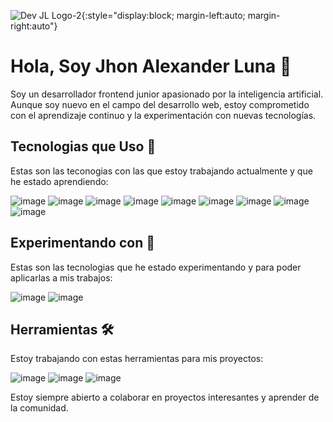 
![Dev JL Logo-2](https://github.com/devjhonluna/devjhonluna/assets/106981529/3ea6c260-79fd-411e-8727-934cb799cf15){:style="display:block; margin-left:auto; margin-right:auto"}

# Hola, Soy Jhon Alexander Luna 👋
Soy un desarrollador frontend junior apasionado por la inteligencia artificial. Aunque soy nuevo en el campo del desarrollo web, estoy comprometido con el aprendizaje continuo y la experimentación con nuevas tecnologías.

## Tecnologias que Uso 🎯 

Estas son las teconogias con las que estoy trabajando actualmente y que he estado aprendiendo:

![image](https://github.com/devjhonluna/devjhonluna/assets/106981529/e16e1992-1116-490f-bf88-9d6bb3a4453a)
![image](https://github.com/devjhonluna/devjhonluna/assets/106981529/af1a88bb-a566-4907-831c-7a456e9ff495)
![image](https://github.com/devjhonluna/devjhonluna/assets/106981529/baf33964-1b56-45c2-a4f2-7ea38b9b60bd)
![image](https://github.com/devjhonluna/devjhonluna/assets/106981529/32d31332-fdeb-428d-a3a8-8cf204d5c268)
![image](https://github.com/devjhonluna/devjhonluna/assets/106981529/80c68f26-7da3-4d65-9b03-6c9106277983)
![image](https://github.com/devjhonluna/devjhonluna/assets/106981529/d6d81a84-4e41-412f-bcc8-41ba5a625a40)
![image](https://github.com/devjhonluna/devjhonluna/assets/106981529/1fc898ad-21f3-49d0-8b10-a32491d16ed4)
![image](https://github.com/devjhonluna/devjhonluna/assets/106981529/94b391e2-e235-4fcb-b96a-41ed52f9bcc2) 
![image](https://github.com/devjhonluna/devjhonluna/assets/106981529/dc73da64-269d-40ce-9c2d-89db449fcf40)

## Experimentando con 🧪

Estas son las tecnologias que he estado experimentando y para poder aplicarlas a mis trabajos: 

![image](https://github.com/devjhonluna/devjhonluna/assets/106981529/7a115b0b-4ba8-41db-9c45-530c2ca1e016)
![image](https://github.com/devjhonluna/devjhonluna/assets/106981529/a6b4c37c-4a4f-4594-8815-379e98b32b3e)


## Herramientas 🛠️
Estoy trabajando con estas herramientas para mis proyectos: 

![image](https://github.com/devjhonluna/devjhonluna/assets/106981529/8c6f0113-f5a4-441a-980a-775950ebaf20) 
![image](https://github.com/devjhonluna/devjhonluna/assets/106981529/2e60ec05-da9c-4e4a-b10c-8f4ce7666bcf) 
![image](https://github.com/devjhonluna/devjhonluna/assets/106981529/e23c31ca-3abb-4f72-a521-8256afbc48f2)


Estoy siempre abierto a colaborar en proyectos interesantes y aprender de la comunidad. 
